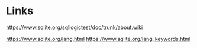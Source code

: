 # Links

https://www.sqlite.org/sqllogictest/doc/trunk/about.wiki

https://www.sqlite.org/lang.html
https://www.sqlite.org/lang_keywords.html